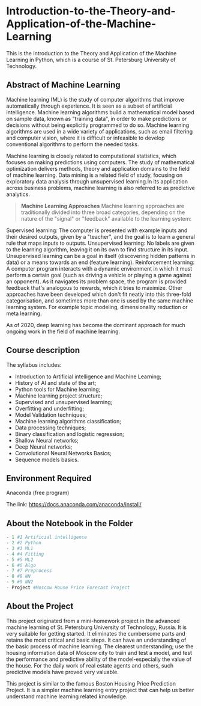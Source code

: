 # Introduction-to-the-Theory-and-Application-of-the-Machine-Learning
This is the Introduction to the Theory and Application of the Machine Learning in Python, which is a course of St. Petersburg University of Technology.
## Abstract of Machine Learning
Machine learning (ML) is the study of computer algorithms that improve automatically through experience. It is seen as a subset of artificial intelligence. Machine learning algorithms build a mathematical model based on sample data, known as "training data", in order to make predictions or decisions without being explicitly programmed to do so. Machine learning algorithms are used in a wide variety of applications, such as email filtering and computer vision, where it is difficult or infeasible to develop conventional algorithms to perform the needed tasks.

Machine learning is closely related to computational statistics, which focuses on making predictions using computers. The study of mathematical optimization delivers methods, theory and application domains to the field of machine learning. Data mining is a related field of study, focusing on exploratory data analysis through unsupervised learning.In its application across business problems, machine learning is also referred to as predictive analytics.
> **Machine Learning Approaches**
> Machine learning approaches are traditionally divided into three broad categories, depending on the nature of the "signal" or "feedback" available to the learning system:

Supervised learning: The computer is presented with example inputs and their desired outputs, given by a "teacher", and the goal is to learn a general rule that maps inputs to outputs.
Unsupervised learning: No labels are given to the learning algorithm, leaving it on its own to find structure in its input. Unsupervised learning can be a goal in itself (discovering hidden patterns in data) or a means towards an end (feature learning).
Reinforcement learning: A computer program interacts with a dynamic environment in which it must perform a certain goal (such as driving a vehicle or playing a game against an opponent). As it navigates its problem space, the program is provided feedback that's analogous to rewards, which it tries to maximize.
Other approaches have been developed which don't fit neatly into this three-fold categorisation, and sometimes more than one is used by the same machine learning system. For example topic modeling, dimensionality reduction or meta learning.

As of 2020, deep learning has become the dominant approach for much ongoing work in the field of machine learning.
## Course description
The syllabus includes:
* Introduction to Artificial intelligence and Machine Learning;
* History of AI and state of the art;
* Python tools for Machine learning;
* Machine learning project structure;
* Supervised and unsupervised learning;
* Overfitting and underfitting;
* Model Validation techniques;
* Machine learning algorithms classification;
* Data processing techniques;
* Binary classification and logistic regression;
* Shallow Neural networks;
* Deep Neural networks;
* Convolutional Neural Networks Basics;
* Sequence models basics.
## Environment Required
Anaconda (free program)

The link: https://docs.anaconda.com/anaconda/install/
## About the Notebook in the Folder
```python
- 1 #1 Artificial intelligence
- 2 #2 Python
- 3 #3 ML1
- 4 #4 Fitting
- 5 #5 ML2
- 6 #6 Algo
- 7 #7 Preprocess
- 8 #8 NN
- 9 #9 NN2
- Project #Moscow House Price Forecast Project
```
## About the Project
This project originated from a mini-homework project in the advanced machine learning of St. Petersburg University of Technology, Russia. It is very suitable for getting started. It eliminates the cumbersome parts and retains the most critical and basic steps. It can have an understanding of the basic process of machine learning. The clearest understanding; use the housing information data of Moscow city to train and test a model, and test the performance and predictive ability of the model-especially the value of the house. For the daily work of real estate agents and others, such predictive models have proved very valuable.

This project is similar to the famous Boston Housing Price Prediction Project. It is a simpler machine learning entry project that can help us better understand machine learning related knowledge.
